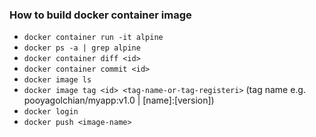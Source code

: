 ### How to build docker container image

-   `docker container run -it alpine`
-   `docker ps -a | grep alpine`
-   `docker container diff <id>`
-   `docker container commit <id>`
-   `docker image ls`
-   `docker image tag <id> <tag-name-or-tag-registeri>` (tag name e.g. pooyagolchian/myapp:v1.0 | [name]:[version])
-   `docker login`
-   `docker push <image-name>`
